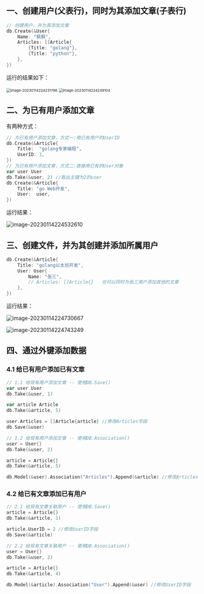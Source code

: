 ## 一、创建用户(父表行)，同时为其添加文章(子表行)

```go
// 创建用户，并为其添加文章
db.Create(&User{
    Name: "枫枫",
    Articles: []Article{
        {Title: "golang"},
        {Title: "python"},
    },
})
```

运行的结果如下：

<img src="C:\Users\DELL\AppData\Roaming\Typora\typora-user-images\image-20230114224231796.png" alt="image-20230114224231796" style="zoom:67%;" />

<img src="C:\Users\DELL\AppData\Roaming\Typora\typora-user-images\image-20230114224249104.png" alt="image-20230114224249104" style="zoom:67%;" />

## 二、为已有用户添加文章

有两种方式：

```go
// 为已有用户添加文章，方式一:用已有用户的UserID
db.Create(&Article{
    Title:  "golang专家编程",
    UserID: 1,
})
// 为已有用户添加文章，方式二:直接用已有的User对象
var user User
db.Take(&user, 2) //取出主键为2的user
db.Create(&Article{
    Title: "go Web开发",
    User:  user,
})
```

运行结果：

![image-20230114224532610](C:\Users\DELL\AppData\Roaming\Typora\typora-user-images\image-20230114224532610.png)

## 三、创建文件，并为其创建并添加所属用户

```go
db.Create(&Article{
    Title: "golang以太坊开发",
    User: User{
        Name: "张三",
        // Articles: []Article{}   也可以同时为张三用户添加其他的文章
    },
})
```

运行结果：

![image-20230114224730667](C:\Users\DELL\AppData\Roaming\Typora\typora-user-images\image-20230114224730667.png)

![image-20230114224743249](C:\Users\DELL\AppData\Roaming\Typora\typora-user-images\image-20230114224743249.png)

## 四、通过外键添加数据

### 4.1 给已有用户添加已有文章

```go
// 1.1 给现有用户添加文章 -- 使用DB.Save()
var user User
db.Take(&user, 1)

var article Article
db.Take(&article, 5)

user.Articles = []Article{article} //修改Articles字段
db.Save(&user)

// 1.2 给现有用户添加文章 -- 使用DB.Association()
user = User{}
db.Take(&user, 2)

article = Article{}
db.Take(&article, 5)

db.Model(&user).Association("Articles").Append(&article) //修改Articles字段
```

### 4.2 给已有文章添加已有用户

```go
// 2.1 给现有文章关联用户 -- 使用DB.Save()
article = Article{}
db.Take(&article, 1)

article.UserID = 2 //修改UserID字段
db.Save(&article)

// 2.2 给现有文章关联用户 -- 使用DB.Association()
user = User{}
db.Take(&user, 2)

article = Article{}
db.Take(&article, 4)

db.Model(&article).Association("User").Append(&user) //修改UserID字段
```

